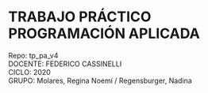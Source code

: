 # TRABAJO PRÁCTICO PROGRAMACIÓN APLICADA
Repo: tp_pa_v4<br>
DOCENTE: FEDERICO CASSINELLI<br>
CICLO: 2020<br>
GRUPO: Molares, Regina Noemí / Regensburger, Nadina
